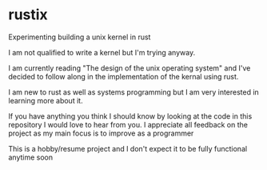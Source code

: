 # rustix
Experimenting building a unix kernel in rust

I am not qualified to write a kernel but I'm trying anyway.

I am currently reading "The design of the unix operating system" and I've decided 
to follow along in the implementation of the kernal using rust.

I am new to rust as well as systems programming but I am very interested in learning 
more about it. 

If you have anything you think I should know by looking at the code
in this repository I would love to hear from you. I appreciate all feedback on the project
as my main focus is to improve as a programmer



This is a hobby/resume project and I don't expect it to be fully functional anytime soon
